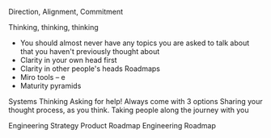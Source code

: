 Direction, Alignment, Commitment

Thinking, thinking, thinking
* You should almost never have any topics you are asked to talk about that you haven't previously thought about
* Clarity in your own head first
* Clarity in other people's heads
Roadmaps
* Miro tools – e
* Maturity pyramids

Systems Thinking
Asking for help!
Always come with 3 options
Sharing your thought process, as you think. Taking people along the journey with you

Engineering Strategy
Product Roadmap
Engineering Roadmap

